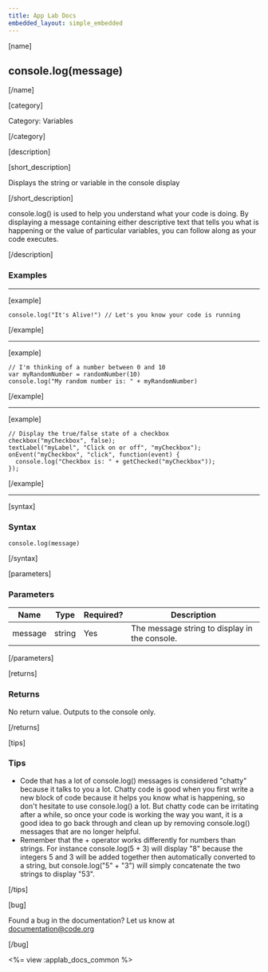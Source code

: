 ```yaml
---
title: App Lab Docs
embedded_layout: simple_embedded
---
```


[name]

## console.log(message)

[/name]


[category]

Category: Variables

[/category]

[description]

[short_description]

Displays the string or variable in the console display

[/short_description]

console.log() is used to help you understand what your code is doing.  By displaying a message containing either descriptive text that tells you what is happening or the value of particular variables, you can follow along as your code executes.

[/description]

### Examples
____________________________________________________

[example]


```
console.log("It's Alive!") // Let's you know your code is running
```

[/example]

____________________________________________________

[example]


```
// I'm thinking of a number between 0 and 10
var myRandomNumber = randomNumber(10)
console.log("My random number is: " + myRandomNumber)
```

[/example]

____________________________________________________
[example]


```
// Display the true/false state of a checkbox
checkbox("myCheckbox", false);
textLabel("myLabel", "Click on or off", "myCheckbox");
onEvent("myCheckbox", "click", function(event) {
  console.log("Checkbox is: " + getChecked("myCheckbox"));
});
```

[/example]

____________________________________________________

[syntax]

### Syntax

```
console.log(message)
```

[/syntax]

[parameters]

### Parameters

| Name  | Type | Required? | Description |
|-----------------|------|-----------|-------------|
| message | string | Yes | The message string to display in the console.  |

[/parameters]

[returns]

### Returns
No return value. Outputs to the console only.

[/returns]

[tips]

### Tips
- Code that has a lot of console.log() messages is considered "chatty" because it talks to you a lot.  Chatty code is good when you first write a new block of code because it helps you know what is happening, so don't hesitate to use console.log() a lot.  But chatty code can be irritating after a while, so once your code is working the way you want, it is a good idea to go back through and clean up by removing console.log() messages that are no longer helpful.
- Remember that the + operator works differently for numbers than strings.  For instance console.log(5 + 3) will display "8" because the integers 5 and 3 will be added together then automatically converted to a string, but console.log("5" + "3") will simply concatenate the two strings to display "53".

[/tips]

[bug]

Found a bug in the documentation? Let us know at documentation@code.org

[/bug]

<%= view :applab_docs_common %>
